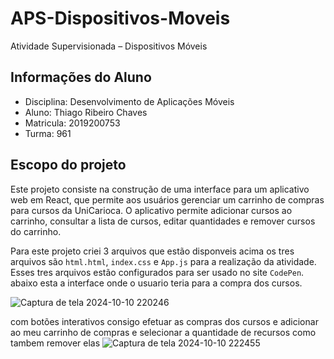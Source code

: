 # APS-Dispositivos-Moveis
Atividade Supervisionada – Dispositivos Móveis
## Informações do Aluno

 - Disciplina: Desenvolvimento de Aplicações Móveis
 - Aluno: Thiago Ribeiro Chaves
 - Matricula: 2019200753
 - Turma: 961

## Escopo do projeto 
Este projeto consiste na construção de uma interface para um aplicativo web em React, que permite aos usuários gerenciar um carrinho de compras para cursos da UniCarioca. O aplicativo permite adicionar cursos ao carrinho, consultar a lista de cursos, editar quantidades e remover cursos do carrinho.

Para este projeto criei 3 arquivos que estão disponveis acima os tres arquivos são `html.html`, `index.css` e `App.js` para a realização da atividade. Esses tres arquivos estão configurados para ser usado no site `CodePen`. abaixo esta a interface onde o usuario teria para a compra dos cursos. 



![Captura de tela 2024-10-10 220246](https://github.com/user-attachments/assets/8cbb0f25-6153-4bc3-b301-735875fabdf4)


com botões interativos consigo efetuar as compras dos cursos e adicionar ao meu carrinho de compras e selecionar a quantidade de recursos como tambem remover elas
![Captura de tela 2024-10-10 222455](https://github.com/user-attachments/assets/e1f13daa-1c49-40f8-a300-0bf83b186d4d)
